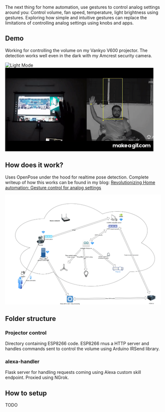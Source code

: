 The next thing for home automation, use gestures to control analog settings around you: Control volume, fan speed, temperature, light brightness using gestures. Exploring how simple and intuitive gestures can replace the limitations of controlling analog settings using knobs and apps. 

## Demo
Working for controlling the volume on my Vankyo V600 projector. The detection works well even in the dark with my Amcrest security camera. 

![Light Mode](https://github.com/kunalgrover05/analog-gesture-control-alexa/blob/master/Gestures_for_Home_automation_Analog_control_Light_mode.gif)
![Dark Mode](https://github.com/kunalgrover05/analog-gesture-control-alexa/blob/master/Gestures_for_Home_automation_Analog_control_Dark_mode.gif)

## How does it work?
Uses OpenPose under the hood for realtime pose detection. Complete writeup of how this works can be found in my blog: [Revolutionizing Home automation: Gesture control for analog settings](https://crondev.blog/2020/09/24/gesture-control-analog-settings-volume/)

![Overall design](https://github.com/kunalgrover05/analog-gesture-control-alexa/blob/master/GestureControl.png)

## Folder structure
### Projector control
Directory containing ESP8266 code. ESP8266 rnus a HTTP server and handles commands sent to control the volume using Arduino IRSend library.

### alexa-handler
Flask server for handling requests coming using Alexa custom skill endpoint. Proxied using NGrok. 

## How to setup
TODO
